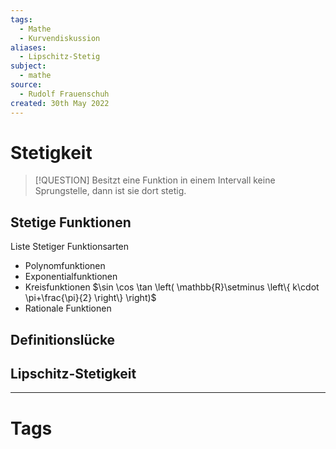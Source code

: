 ```yaml
---
tags:
  - Mathe
  - Kurvendiskussion
aliases:
  - Lipschitz-Stetig
subject:
  - mathe
source:
  - Rudolf Frauenschuh
created: 30th May 2022
---
```


# Stetigkeit

> [!QUESTION] Besitzt eine Funktion in einem Intervall keine Sprungstelle, dann ist sie dort stetig.

## Stetige Funktionen

Liste Stetiger Funktionsarten
- Polynomfunktionen
- Exponentialfunktionen
- Kreisfunktionen $\sin \cos \tan \left( \mathbb{R}\setminus \left\{  k\cdot \pi+\frac{\pi}{2}  \right\} \right)$
- Rationale Funktionen

## Definitionslücke

## Lipschitz-Stetigkeit

---

# Tags